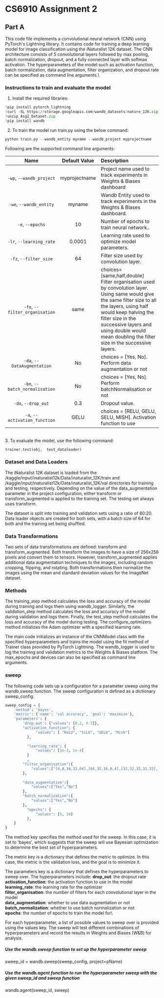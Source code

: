 # CS6910 Assignment 2

## Part A

This code file implements a convolutional neural network (CNN) using PyTorch's Lightning library. It contains code for training a deep learning model for image classification using the iNaturalist 12K dataset. The CNN architecture consists of 5 convolutional layers followed by max pooling, batch normalization, dropout, and a fully connected layer with softmax activation. The hyperparameters of the model such as activation function, batch normalization, data augmentation, filter organization, and dropout rate can be specified as command line arguments.\

### Instructions to train and evaluate the model
1. Install the required libraries:
```python
!pip install pytorch_lightning
!curl -SL https://storage.googleapis.com/wandb_datasets/nature_12K.zip > Asg2_Dataset.zip
!unzip Asg2_Dataset.zip
!pip install wandb
```

2. To train the model run train.py using the below command: 
```python
python train.py --wandb_entity myname --wandb_project myprojectname
```
Following are the supported command line arguments:

|           Name           | Default Value | Description                                                               |
| :----------------------: | :-----------: | :------------------------------------------------------------------------ |
| `-wp`, `--wandb_project` | myprojectname | Project name used to track experiments in Weights & Biases dashboard      |
|  `-we`, `--wandb_entity` |     myname    | Wandb Entity used to track experiments in the Weights & Biases dashboard. |
|  `-e`, `--epochs` |     10    | Number of epochs to train neural network.. |
|  `-lr`, `--learning_rate` |     0.0001    | Learning rate used to optimize model parameters. |
|  `-fz`, `--filter_size` |    64     | Filter size used by convolution layer. |
|  `-fo`, `--filter_organisation` |    same     | choices= [same,half,double] Filter organisation used by convolution layer. Using same would give the same filter size to all the layers, using half would keep halving the filter size in the successive layers and using double would mean doubling the filter size in the successive layers.|
|  `-da`, `--DataAugmentation` |     No    | choices = [Yes, No]. Perform data augmentation or not |
|  `-bn`, `--batch_normalisation` |     No    | choices = [Yes, No]. Perform batchNormalisation or not |
|  `-do`, `--drop_out` |     0.3    | Dropout value. |
|  `-a`, `--activation_function` |     GELU    | choices = [RELU, GELU, SELU, MISH]. Activation function to use |
\
3. To evaluate the model, use the following command:
```python
trainer.test(obj,  test_dataloader)
```
### Dataset and Data Loaders
The iNaturalist 12K dataset is loaded from the /kaggle/input/inaturalist12k/Data/inaturalist_12K/train and /kaggle/input/inaturalist12k/Data/inaturalist_12K/val directories for training and testing, respectively. Depending on the value of the data_augmentation parameter in the project configuration, either transform or transform_augmented is applied to the training set. The testing set always uses transform.

The dataset is split into training and validation sets using a ratio of 80:20. Data loader objects are created for both sets, with a batch size of 64 for both and the training set being shuffled.
    
### Data Transformations
Two sets of data transformations are defined: transform and transform_augmented. Both transform the images to have a size of 256x256 pixels and convert them to tensors. However, transform_augmented applies additional data augmentation techniques to the images, including random cropping, flipping, and rotating. Both transformations then normalize the images using the mean and standard deviation values for the ImageNet dataset.
    
### Methods
The training_step method calculates the loss and accuracy of the model during training and logs them using wandb_logger. 
Similarly, the validation_step method calculates the loss and accuracy of the model during validation and logs them. 
Finally, the test_step method calculates the loss and accuracy of the model during testing.
The configure_optimizers method initializes the Adam optimizer with a specified learning rate.

The main code initializes an instance of the CNNModel class with the specified hyperparameters and trains the model using the fit method of Trainer class provided by PyTorch Lightning. The wandb_logger is used to log the training and validation metrics to the Weights & Biases platform. The max_epochs and devices can also be specified as command line arguments.

### sweep
The following code sets up a configuration for a parameter sweep using the wandb.sweep function. The sweep configuration is defined as a dictionary sweep_config.
```python
sweep_config = {
    'method': 'bayes',
    'metric': {'name': 'val accuracy', 'goal': 'maximize'},
    'parameters': {
        'drop_out': {"values": [0.2, 0.3]},
        "activation_function": {
              "values": [ "ReLU", "SiLU", "GELU", "Mish"]
          },
          
          "learning_rate": {
              "values": [1e-3, 1e-4]
          }
          ,
        "filter_organisation":{
            "values":["[4,8,16,32,64],[64,32,16,8,4],[32,32,32,32,32],[64,64,64,64,64]"]
        },
       
        "data_augmentation":{
            "values":["Yes","No"]
        },
        "batch_normalization":{
            "values":["Yes","No"]
        },
          "epochs": {
              "values": [5, 10]
          },
    }
}
```

The method key specifies the method used for the sweep. In this case, it is set to 'bayes', which suggests that the sweep will use Bayesian optimization to determine the best set of hyperparameters.

The metric key is a dictionary that defines the metric to optimize. In this case, the metric is the validation loss, and the goal is to minimize it.

The parameters key is a dictionary that defines the hyperparameters to sweep over. The hyperparameters include:
**drop_out**: the dropout rate\
**activation_function**: the activation function to use in the model\
**learning_rate**: the learning rate for the optimizer\
**filter_organisation**: the number of filters for each convolutional layer in the model\
**data_augmentation**: whether to use data augmentation or not\
**batch_normalization**: whether to use batch normalization or not\
**epochs**: the number of epochs to train the model for\

For each hyperparameter, a list of possible values to sweep over is provided using the values key. The sweep will test different combinations of hyperparameters and record the results in Weights and Biases (W&B) for analysis.

##### Use the wandb.sweep function to set up the hyperparameter sweep
sweep_id = wandb.sweep(sweep_config, project=pName)

##### Use the wandb.agent function to run the hyperparameter sweep with the given sweep_id and sweep function
wandb.agent(sweep_id, sweep)



